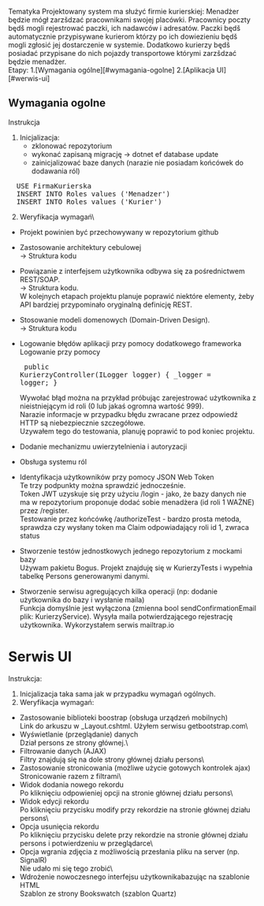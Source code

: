 Tematyka
Projektowany system ma służyć firmie kurierskiej:
Menadżer będzie mógł zarzšdzać pracownikami swojej placówki. Pracownicy poczty będš mogli
rejestrować paczki, ich nadawców i adresatów. Paczki będš automatycznie przypisywane kurierom
którzy po ich dowiezieniu będš mogli zgłosić jej dostarczenie w systemie. Dodatkowo kurierzy będš
posiadać przypisane do nich pojazdy transportowe którymi zarzšdzać będzie menadżer.\
Etapy:
1.[Wymagania ogólne][#wymagania-ogolne]
2.[Aplikacja UI][#werwis-ui]

## Wymagania ogolne
Instrukcja
1. Inicjalizacja:
   - zklonować repozytorium
   - wykonać zapisaną migrację -> dotnet ef database update
   - zainicjalizować baze danych (narazie nie posiadam końcówek do dodawania ról)
<pre>
  USE FirmaKurierska
  INSERT INTO Roles values ('Menadzer')
  INSERT INTO Roles values ('Kurier')
</pre>

2. Weryfikacja wymagań\
- Projekt powinien być przechowywany w repozytorium github
  
- Zastosowanie architektury cebulowej\
  -> Struktura kodu

- Powiązanie z interfejsem użytkownika odbywa się za pośrednictwem REST/SOAP.\
  -> Struktura kodu.\
  W kolejnych etapach projektu planuje poprawić niektóre elementy, żeby API bardziej przypominało oryginalną definicję REST.
- Stosowanie modeli domenowych (Domain-Driven Design).\
  -> Struktura kodu

- Logowanie błędów aplikacji przy pomocy dodatkowego frameworka\
  Logowanie przy pomocy <pre>
  public KurierzyController(ILogger<KurierzyController> logger)
        {
            _logger = logger;
        }
  </pre>
  Wywołać błąd można na przykład próbując zarejestrować użytkownika z nieistniejącym id roli (0 lub jakaś ogromna wartość 999).\
  Narazie informacje w przypadku błędu zwracane przez odpowiedź HTTP są niebezpiecznie szczegółowe. \
  Uzywałem tego do testowania, planuję poprawić to pod koniec projektu.
- Dodanie mechanizmu uwierzytelnienia i autoryzacji
- Obsługa systemu ról
- Identyfikacja użytkowników przy pomocy JSON Web Token\
  Te trzy podpunkty można sprawdzić jednocześnie.\
  Token JWT uzyskuje się przy użyciu /login - jako, że bazy danych nie ma w repozytorium proponuje dodać sobie menadżera (id roli 1 WAŻNE) przez /register.\
  Testowanie przez końcówkę /authorizeTest - bardzo prosta metoda, sprawdza czy wysłany token ma Claim odpowiadający roli id 1, zwraca status 


- Stworzenie testów jednostkowych jednego repozytorium z mockami bazy\
  Używam pakietu Bogus. Projekt znajduję się w KurierzyTests i wypełnia tabelkę Persons generowanymi danymi.

- Stworzenie serwisu agregujących kilka operacji (np: dodanie użytkownika do bazy i
wysłanie maila) \
  Funkcja domyślnie jest wyłączona (zmienna bool sendConfirmationEmail plik: KurierzyService). Wysyła maila potwierdzającego rejestrację użytkownika. Wykorzystałem serwis mailtrap.io
  
# Serwis UI
Instrukcja:
1. Inicjalizacja taka sama jak w przypadku wymagań ogólnych.
2. Weryfikacja wymagań:
- Zastosowanie biblioteki boostrap (obsługa urządzeń mobilnych)\
  Link do arkuszu w _Layout.cshtml. Użyłem serwisu getbootstrap.com\
- Wyświetlanie (przeglądanie) danych\
  Dział persons ze strony głównej.\
- Filtrowanie danych (AJAX)\
  Filtry znajdują się na dole strony głównej działu persons\
- Zastosowanie stronicowania (możliwe użycie gotowych kontrolek ajax)\
  Stronicowanie razem z filtrami\
- Widok dodania nowego rekordu\
  Po kliknięciu odpowieniej opcji na stronie głównej działu persons\
- Widok edycji rekordu\
  Po kliknięciu przycisku modify przy rekordzie na stronie głównej działu persons\
- Opcja usunięcia rekordu\
  Po kliknięciu przycisku delete przy rekordzie na stronie głównej działu persons i potwierdzeniu w przeglądarce\
- Opcja wgrania zdjęcia z możliwością przesłania pliku na server (np. SignalR)\
  Nie udało mi się tego zrobić\
- Wdrożenie nowoczesnego interfejsu użytkownikabazując na szablonie HTML \
  Szablon ze strony Bookswatch (szablon Quartz)
